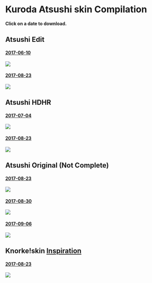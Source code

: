 # Kuroda Atsushi skin Compilation

**Click on a date to download.**

## Atsushi Edit
#### [2017-06-10](http://hnng.moe/f/SR5)
![](http://www.hnng.moe/f/Rrs)
#### [2017-08-23](http://hnng.moe/f/Tb6)
![](http://hnng.moe/f/TbQ)

## Atsushi HDHR
#### [2017-07-04](http://hnng.moe/f/SNb)
![](http://hnng.moe/f/SNa)
#### [2017-08-23](http://hnng.moe/f/Tb7)
![](http://hnng.moe/f/TcL)

## Atsushi Original (Not Complete)
#### [2017-08-23](http://hnng.moe/f/Tqg)
![](http://hnng.moe/f/Tbt)
#### [2017-08-30](http://hnng.moe/f/Tr3)
![](http://hnng.moe/f/Tr1)
#### [2017-09-06](http://hnng.moe/f/UAU)
![](http://hnng.moe/f/UAS)

## Knorke!skin [Inspiration](https://goo.gl/gQGr5h)
#### [2017-08-23](http://hnng.moe/f/TbA)
![](http://hnng.moe/f/TcI)
